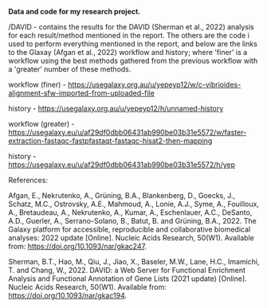 **Data and code for my research project.**

/DAVID - contains the results for the DAVID (Sherman et al., 2022) analysis for each result/method mentioned in the report. 
The others are the code i used to perform everything mentioned in the report, and below are the links to the Glaxay (Afgan et al., 2022) workflow and history; where 'finer' is a workflow using the best methods gathered from the previous workflow with a 'greater' number of these methods. 

workflow (finer) - https://usegalaxy.org.au/u/yepeyp12/w/c-vibrioides-alignment-sfw-imported-from-uploaded-file

history - https://usegalaxy.org.au/u/yepeyp12/h/unnamed-history

workflow (greater) - https://usegalaxy.eu/u/af29df0dbb06431ab990be03b31e5572/w/faster-extraction-fastaqc-fastpfastaqt-fastaqc-hisat2-then-mapping

history - https://usegalaxy.eu/u/af29df0dbb06431ab990be03b31e5572/h/yep

References:

Afgan, E., Nekrutenko, A., Grüning, B.A., Blankenberg, D., Goecks, J., Schatz, M.C., Ostrovsky, A.E., Mahmoud, A., Lonie, A.J., Syme, A., Fouilloux, A., Bretaudeau, A., Nekrutenko, A., Kumar, A., Eschenlauer, A.C., DeSanto, A.D., Guerler, A., Serrano-Solano, B., Batut, B. and Grüning, B.A., 2022. The Galaxy platform for accessible, reproducible and collaborative biomedical analyses: 2022 update [Online]. Nucleic Acids Research, 50(W1). Available from: https://doi.org/10.1093/nar/gkac247.

Sherman, B.T., Hao, M., Qiu, J., Jiao, X., Baseler, M.W., Lane, H.C., Imamichi, T. and Chang, W., 2022. DAVID: a Web Server for Functional Enrichment Analysis and Functional Annotation of Gene Lists (2021 update) [Online]. Nucleic Acids Research, 50(W1). Available from: https://doi.org/10.1093/nar/gkac194.
